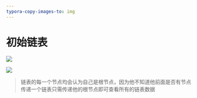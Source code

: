 ```yaml
---
typora-copy-images-to: img
---
```


# 初始链表

![](F:\web前端\学习笔记\duyi\算法\img\初始链表.png)

![](F:\web前端\学习笔记\duyi\算法\img\链表.png)

> 链表的每一个节点均会认为自己是根节点，因为他不知道他前面是否有节点
> 传递一个链表只需传递他的根节点即可查看所有的链表数据
